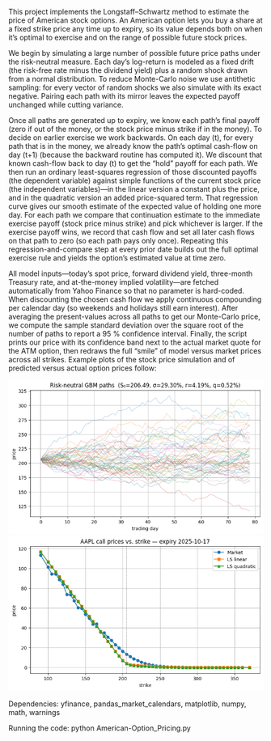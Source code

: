 
This project implements the Longstaff–Schwartz method to estimate the price of American stock options. An American option lets you buy a share at a fixed strike price any time up to expiry, so its value depends both on when it’s optimal to exercise and on the range of possible future stock prices.

We begin by simulating a large number of possible future price paths under the risk-neutral measure. Each day’s log-return is modeled as a fixed drift (the risk-free rate minus the dividend yield) plus a random shock drawn from a normal distribution. To reduce Monte-Carlo noise we use antithetic sampling: for every vector of random shocks we also simulate with its exact negative. Pairing each path with its mirror leaves the expected payoff unchanged while cutting variance.

Once all paths are generated up to expiry, we know each path’s final payoff (zero if out of the money, or the stock price minus strike if in the money). To decide on earlier exercise we work backwards. On each day (t), for every path that is in the money, we already know the path’s optimal cash-flow on day (t+1) (because the backward routine has computed it). We discount that known cash-flow back to day (t) to get the “hold” payoff for each path. We then run an ordinary least-squares regression of those discounted payoffs (the dependent variable) against simple functions of the current stock price (the independent variables)—in the linear version a constant plus the price, and in the quadratic version an added price-squared term. That regression curve gives our smooth estimate of the expected value of holding one more day. For each path we compare that continuation estimate to the immediate exercise payoff (stock price minus strike) and pick whichever is larger. If the exercise payoff wins, we record that cash flow and set all later cash flows on that path to zero (so each path pays only once). Repeating this regression-and-compare step at every prior date builds out the full optimal exercise rule and yields the option’s estimated value at time zero.

All model inputs—today’s spot price, forward dividend yield, three-month Treasury rate, and at-the-money implied volatility—are fetched automatically from Yahoo Finance so that no parameter is hard-coded. When discounting the chosen cash flow we apply continuous compounding per calendar day (so weekends and holidays still earn interest). After averaging the present-values across all paths to get our Monte-Carlo price, we compute the sample standard deviation over the square root of the number of paths to report a 95 % confidence interval. Finally, the script prints our price with its confidence band next to the actual market quote for the ATM option, then redraws the full “smile” of model versus market prices across all strikes. Example plots of the stock price simulation and of predicted versus actual option prices follow:

<img src="images/Options.png"/>
<img src="images/OptionPrice.png"/>

Dependencies: yfinance, pandas_market_calendars, matplotlib, numpy, math, warnings

Running the code: python American-Option_Pricing.py
